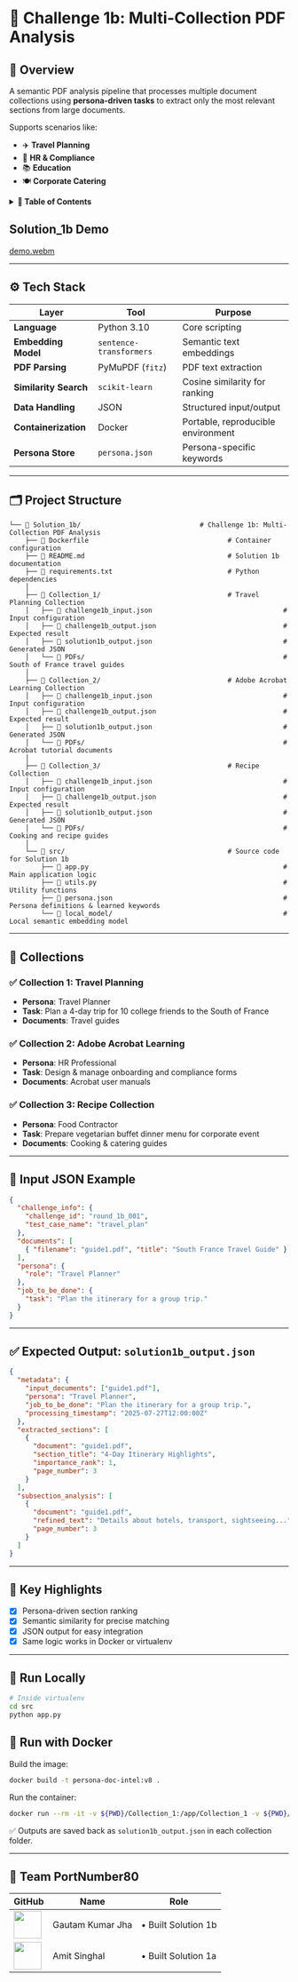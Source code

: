 # 📑 **Challenge 1b: Multi-Collection PDF Analysis**

## 🚀 **Overview**

A semantic PDF analysis pipeline that processes multiple document collections using **persona-driven tasks** to extract only the most relevant sections from large documents.

Supports scenarios like:

- ✈️ **Travel Planning**
- 🧾 **HR & Compliance**
- 📚 **Education**
- 🍽️ **Corporate Catering**

<details>
<summary><strong>📑 Table of Contents</strong></summary>

- [🏁 Overview](#-overview)  
- [🧠 Tech Stack](#-tech-stack)
- [📁 Project Structure](#-project-structure)
- [📁 Collections](#-collections)
- [🧩 Key Highlights](#-key-highlights)
- [🐳 Run Locally](#-run-locally)

</details>

## Solution_1b Demo

[demo.webm](https://github.com/user-attachments/assets/dc5264a8-85aa-495e-a88b-c99c49a0d6c2 )

---

## ⚙️ **Tech Stack**

| Layer                 | Tool                    | Purpose                            |
| --------------------- | ----------------------- | ---------------------------------- |
| **Language**          | Python 3.10             | Core scripting                     |
| **Embedding Model**   | `sentence-transformers` | Semantic text embeddings           |
| **PDF Parsing**       | PyMuPDF (`fitz`)        | PDF text extraction                |
| **Similarity Search** | `scikit-learn`          | Cosine similarity for ranking      |
| **Data Handling**     | JSON                    | Structured input/output            |
| **Containerization**  | Docker                  | Portable, reproducible environment |
| **Persona Store**     | `persona.json`          | Persona-specific keywords          |

---

## 🗂️ **Project Structure**

```
└── 📁 Solution_1b/                              # Challenge 1b: Multi-Collection PDF Analysis
    ├── 📄 Dockerfile                                   # Container configuration
    ├── 📄 README.md                                    # Solution 1b documentation
    ├── 📄 requirements.txt                             # Python dependencies
    │
    ├── 📁 Collection_1/                                # Travel Planning Collection
    │   ├── 📄 challenge1b_input.json                                 # Input configuration
    │   ├── 📄 challenge1b_output.json                                # Expected result
    │   ├── 📄 solution1b_output.json                                 # Generated JSON
    │   └── 📁 PDFs/                                                  # South of France travel guides
    │
    ├── 📁 Collection_2/                                # Adobe Acrobat Learning Collection
    │   ├── 📄 challenge1b_input.json                                 # Input configuration
    │   ├── 📄 challenge1b_output.json                                # Expected result
    │   ├── 📄 solution1b_output.json                                 # Generated JSON
    │   └── 📁 PDFs/                                                  # Acrobat tutorial documents
    │
    ├── 📁 Collection_3/                                # Recipe Collection
    │   ├── 📄 challenge1b_input.json                                 # Input configuration
    │   ├── 📄 challenge1b_output.json                                # Expected result
    │   ├── 📄 solution1b_output.json                                 # Generated JSON
    │   └── 📁 PDFs/                                                  # Cooking and recipe guides
    │
    └── 📁 src/                                         # Source code for Solution 1b
        ├── 📄 app.py                                                 # Main application logic
        ├── 📄 utils.py                                               # Utility functions
        ├── 📄 persona.json                                           # Persona definitions & learned keywords
        └── 📁 local_model/                                           # Local semantic embedding model  
```

---

## 📁 **Collections**

### ✅ **Collection 1: Travel Planning**

- **Persona**: Travel Planner
- **Task**: Plan a 4-day trip for 10 college friends to the South of France
- **Documents**: Travel guides

### ✅ **Collection 2: Adobe Acrobat Learning**

- **Persona**: HR Professional
- **Task**: Design & manage onboarding and compliance forms
- **Documents**: Acrobat user manuals

### ✅ **Collection 3: Recipe Collection**

- **Persona**: Food Contractor
- **Task**: Prepare vegetarian buffet dinner menu for corporate event
- **Documents**: Cooking & catering guides

---

## 🧾 **Input JSON Example**

```json
{
  "challenge_info": {
    "challenge_id": "round_1b_001",
    "test_case_name": "travel_plan"
  },
  "documents": [
    { "filename": "guide1.pdf", "title": "South France Travel Guide" }
  ],
  "persona": {
    "role": "Travel Planner"
  },
  "job_to_be_done": {
    "task": "Plan the itinerary for a group trip."
  }
}
```

---

## ✅ **Expected Output: `solution1b_output.json`**

```json
{
  "metadata": {
    "input_documents": ["guide1.pdf"],
    "persona": "Travel Planner",
    "job_to_be_done": "Plan the itinerary for a group trip.",
    "processing_timestamp": "2025-07-27T12:00:00Z"
  },
  "extracted_sections": [
    {
      "document": "guide1.pdf",
      "section_title": "4-Day Itinerary Highlights",
      "importance_rank": 1,
      "page_number": 3
    }
  ],
  "subsection_analysis": [
    {
      "document": "guide1.pdf",
      "refined_text": "Details about hotels, transport, sightseeing...",
      "page_number": 3
    }
  ]
}
```

---

## 🧩 **Key Highlights**

* [x] Persona-driven section ranking
* [x] Semantic similarity for precise matching
* [x] JSON output for easy integration
* [x] Same logic works in Docker or virtualenv
---

## 🐳 **Run Locally**

```bash
# Inside virtualenv
cd src
python app.py
```

## 🐳 **Run with Docker**
Build the image:

```bash
docker build -t persona-doc-intel:v8 .
```

Run the container:

```bash
docker run --rm -it -v ${PWD}/Collection_1:/app/Collection_1 -v ${PWD}/Collection_2:/app/Collection_2 -v ${PWD}/Collection_3:/app/Collection_3 persona-doc-intel:v8
```

✅ Outputs are saved back as `solution1b_output.json` in each collection folder.

---

## 👥 **Team PortNumber80**

| GitHub                                                                                                                              | Name             | Role                                              |
| ----------------------------------------------------------------------------------------------------------------------------------- | ---------------- | ------------------------------------------------- |
| <a href="https://github.com/gkjha2772"><img src="https://avatars.githubusercontent.com/u/151064648?v=4&s=100" width="50"/></a>      | Gautam Kumar Jha | • Built Solution 1b                               |
| <a href="https://github.com/amit712singhal"><img src="https://avatars.githubusercontent.com/u/123376849?v=4&s=100" width="50"/></a> | Amit Singhal     | • Built Solution 1a                               |
